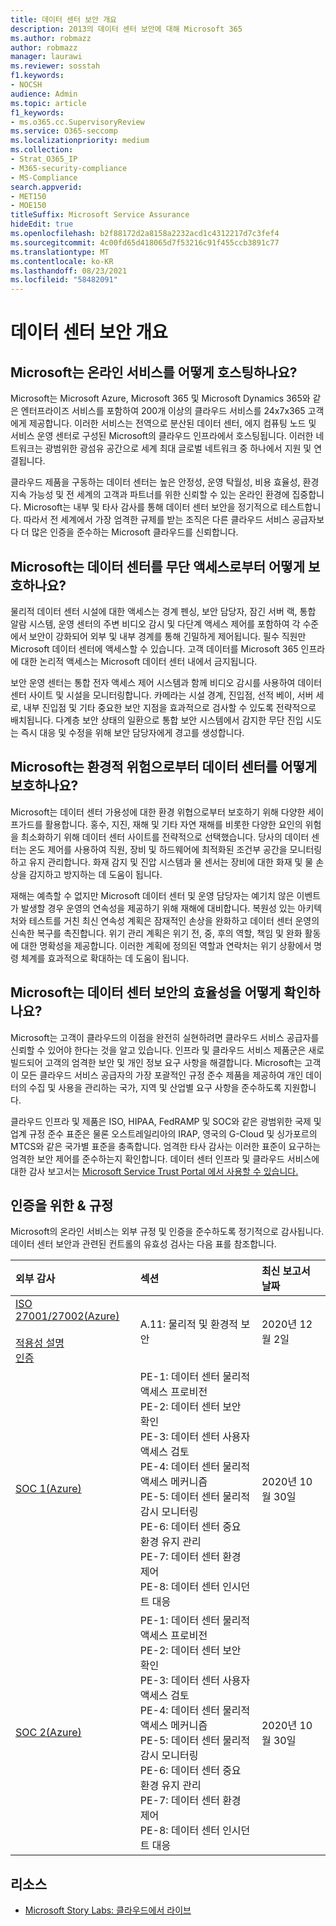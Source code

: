 ```yaml
---
title: 데이터 센터 보안 개요
description: 2013의 데이터 센터 보안에 대해 Microsoft 365
ms.author: robmazz
author: robmazz
manager: laurawi
ms.reviewer: sosstah
f1.keywords:
- NOCSH
audience: Admin
ms.topic: article
f1_keywords:
- ms.o365.cc.SupervisoryReview
ms.service: O365-seccomp
ms.localizationpriority: medium
ms.collection:
- Strat_O365_IP
- M365-security-compliance
- MS-Compliance
search.appverid:
- MET150
- MOE150
titleSuffix: Microsoft Service Assurance
hideEdit: true
ms.openlocfilehash: b2f88172d2a8158a2232acd1c4312217d7c3fef4
ms.sourcegitcommit: 4c00fd65d418065d7f53216c91f455ccb3891c77
ms.translationtype: MT
ms.contentlocale: ko-KR
ms.lasthandoff: 08/23/2021
ms.locfileid: "58482091"
---
```

# <a name="datacenter-security-overview"></a>데이터 센터 보안 개요

## <a name="how-does-microsoft-host-its-online-services"></a>Microsoft는 온라인 서비스를 어떻게 호스팅하나요?

Microsoft는 Microsoft Azure, Microsoft 365 및 Microsoft Dynamics 365와 같은 엔터프라이즈 서비스를 포함하여 200개 이상의 클라우드 서비스를 24x7x365 고객에게 제공합니다. 이러한 서비스는 전역으로 분산된 데이터 센터, 에지 컴퓨팅 노드 및 서비스 운영 센터로 구성된 Microsoft의 클라우드 인프라에서 호스팅됩니다. 이러한 네트워크는 광범위한 광섬유 공간으로 세계 최대 글로벌 네트워크 중 하나에서 지원 및 연결됩니다.

클라우드 제품을 구동하는 데이터 센터는 높은 안정성, 운영 탁월성, 비용 효율성, 환경 지속 가능성 및 전 세계의 고객과 파트너를 위한 신뢰할 수 있는 온라인 환경에 집중합니다. Microsoft는 내부 및 타사 감사를 통해 데이터 센터 보안을 정기적으로 테스트합니다. 따라서 전 세계에서 가장 엄격한 규제를 받는 조직은 다른 클라우드 서비스 공급자보다 더 많은 인증을 준수하는 Microsoft 클라우드를 신뢰합니다.

## <a name="how-does-microsoft-protect-its-datacenters-from-unauthorized-access"></a>Microsoft는 데이터 센터를 무단 액세스로부터 어떻게 보호하나요?

물리적 데이터 센터 시설에 대한 액세스는 경계 펜싱, 보안 담당자, 잠긴 서버 랙, 통합 알람 시스템, 운영 센터의 주변 비디오 감시 및 다단계 액세스 제어를 포함하여 각 수준에서 보안이 강화되어 외부 및 내부 경계를 통해 긴밀하게 제어됩니다. 필수 직원만 Microsoft 데이터 센터에 액세스할 수 있습니다. 고객 데이터를 Microsoft 365 인프라에 대한 논리적 액세스는 Microsoft 데이터 센터 내에서 금지됩니다.

보안 운영 센터는 통합 전자 액세스 제어 시스템과 함께 비디오 감시를 사용하여 데이터 센터 사이트 및 시설을 모니터링합니다. 카메라는 시설 경계, 진입점, 선적 베이, 서버 세로, 내부 진입점 및 기타 중요한 보안 지점을 효과적으로 검사할 수 있도록 전략적으로 배치됩니다. 다계층 보안 상태의 일환으로 통합 보안 시스템에서 감지한 무단 진입 시도는 즉시 대응 및 수정을 위해 보안 담당자에게 경고를 생성합니다.

## <a name="how-does-microsoft-protect-its-datacenters-from-environmental-hazards"></a>Microsoft는 환경적 위험으로부터 데이터 센터를 어떻게 보호하나요?

Microsoft는 데이터 센터 가용성에 대한 환경 위협으로부터 보호하기 위해 다양한 세이프가드를 활용합니다. 홍수, 지진, 재해 및 기타 자연 재해를 비롯한 다양한 요인의 위험을 최소화하기 위해 데이터 센터 사이트를 전략적으로 선택했습니다. 당사의 데이터 센터는 온도 제어를 사용하여 직원, 장비 및 하드웨어에 최적화된 조건부 공간을 모니터링하고 유지 관리합니다. 화재 감지 및 진압 시스템과 물 센서는 장비에 대한 화재 및 물 손상을 감지하고 방지하는 데 도움이 됩니다.

재해는 예측할 수 없지만 Microsoft 데이터 센터 및 운영 담당자는 예기치 않은 이벤트가 발생할 경우 운영의 연속성을 제공하기 위해 재해에 대비합니다. 복원성 있는 아키텍처와 테스트를 거친 최신 연속성 계획은 잠재적인 손상을 완화하고 데이터 센터 운영의 신속한 복구를 촉진합니다. 위기 관리 계획은 위기 전, 중, 후의 역할, 책임 및 완화 활동에 대한 명확성을 제공합니다. 이러한 계획에 정의된 역할과 연락처는 위기 상황에서 명령 체계를 효과적으로 확대하는 데 도움이 됩니다.

## <a name="how-does-microsoft-verify-the-effectiveness-of-datacenter-security"></a>Microsoft는 데이터 센터 보안의 효율성을 어떻게 확인하나요?

Microsoft는 고객이 클라우드의 이점을 완전히 실현하려면 클라우드 서비스 공급자를 신뢰할 수 있어야 한다는 것을 알고 있습니다. 인프라 및 클라우드 서비스 제품군은 새로 빌드되어 고객의 엄격한 보안 및 개인 정보 요구 사항을 해결합니다. Microsoft는 고객이 모든 클라우드 서비스 공급자의 가장 포괄적인 규정 준수 제품을 제공하여 개인 데이터의 수집 및 사용을 관리하는 국가, 지역 및 산업별 요구 사항을 준수하도록 지원합니다.

클라우드 인프라 및 제품은 ISO, HIPAA, FedRAMP 및 SOC와 같은 광범위한 국제 및 업계 규정 준수 표준은 물론 오스트레일리아의 IRAP, 영국의 G-Cloud 및 싱가포르의 MTCS와 같은 국가별 표준을 충족합니다. 엄격한 타사 감사는 이러한 표준이 요구하는 엄격한 보안 제어를 준수하는지 확인합니다. 데이터 센터 인프라 및 클라우드 서비스에 대한 감사 보고서는 [Microsoft Service Trust Portal 에서 사용할 수 있습니다.](https://servicetrust.microsoft.com/)

## <a name="related-external-regulations--certifications"></a>인증을 위한 & 규정

Microsoft의 온라인 서비스는 외부 규정 및 인증을 준수하도록 정기적으로 감사됩니다. 데이터 센터 보안과 관련된 컨트롤의 유효성 검사는 다음 표를 참조합니다.

| **외부 감사** | **섹션** | **최신 보고서 날짜** |
|:--------------------|:------------|:-----------------------|  
| [ISO 27001/27002(Azure)](https://servicetrust.microsoft.com/ViewPage/MSComplianceGuideV3?command=Download&downloadType=Document&downloadId=e9116047-f327-430c-a83f-166b7e561ad6&tab=7027ead0-3d6b-11e9-b9e1-290b1eb4cdeb&docTab=7027ead0-3d6b-11e9-b9e1-290b1eb4cdeb_ISO_Reports) <br><br> [적용성 설명](https://servicetrust.microsoft.com/ViewPage/MSComplianceGuideV3?command=Download&downloadType=Document&downloadId=00af6c3e-7f3e-4e0d-8b0e-79f45ef2cef1&tab=7027ead0-3d6b-11e9-b9e1-290b1eb4cdeb&docTab=7027ead0-3d6b-11e9-b9e1-290b1eb4cdeb_ISO_Reports) <br> [인증](https://servicetrust.microsoft.com/ViewPage/MSComplianceGuideV3?command=Download&downloadType=Document&downloadId=d7af5304-3a31-40e6-9abb-e26352305d41&tab=7027ead0-3d6b-11e9-b9e1-290b1eb4cdeb&docTab=7027ead0-3d6b-11e9-b9e1-290b1eb4cdeb_ISO_Reports) | A.11: 물리적 및 환경적 보안 | 2020년 12월 2일 |
| [SOC 1(Azure)](https://servicetrust.microsoft.com/ViewPage/MSComplianceGuideV3?command=Download&downloadType=Document&downloadId=66043614-5628-4e26-83be-057eb3bb026c&tab=7027ead0-3d6b-11e9-b9e1-290b1eb4cdeb&docTab=7027ead0-3d6b-11e9-b9e1-290b1eb4cdeb_SOC_%2F_SSAE_16_Reports) | PE-1: 데이터 센터 물리적 액세스 프로비전 <br> PE-2: 데이터 센터 보안 확인 <br> PE-3: 데이터 센터 사용자 액세스 검토 <br> PE-4: 데이터 센터 물리적 액세스 메커니즘 <br> PE-5: 데이터 센터 물리적 감시 모니터링 <br> PE-6: 데이터 센터 중요 환경 유지 관리 <br> PE-7: 데이터 센터 환경 제어 <br> PE-8: 데이터 센터 인시던트 대응 | 2020년 10월 30일 |
| [SOC 2(Azure)](https://servicetrust.microsoft.com/ViewPage/MSComplianceGuideV3?command=Download&downloadType=Document&downloadId=ce5bfbea-3514-40ae-a8a6-3617106a0b56&tab=7027ead0-3d6b-11e9-b9e1-290b1eb4cdeb&docTab=7027ead0-3d6b-11e9-b9e1-290b1eb4cdeb_SOC_%2F_SSAE_16_Reports) | PE-1: 데이터 센터 물리적 액세스 프로비전 <br> PE-2: 데이터 센터 보안 확인 <br> PE-3: 데이터 센터 사용자 액세스 검토 <br> PE-4: 데이터 센터 물리적 액세스 메커니즘 <br> PE-5: 데이터 센터 물리적 감시 모니터링 <br> PE-6: 데이터 센터 중요 환경 유지 관리 <br> PE-7: 데이터 센터 환경 제어 <br> PE-8: 데이터 센터 인시던트 대응 | 2020년 10월 30일 |

## <a name="resources"></a>리소스

- [Microsoft Story Labs: 클라우드에서 라이브](https://news.microsoft.com/stories/microsoft-datacenter-tour/)